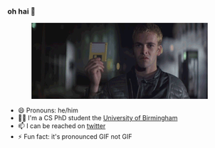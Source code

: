 ### oh hai 👋

<p align="center">
  <img src="https://raw.githubusercontent.com/heavyimage/heavyimage/master/hackers-the-plague.gif" />
</p>

- 😄 Pronouns: he/him
- :man_student: I'm a CS PhD student the [University of Birmingham](cs.bham.ac.uk/)
- :mailbox: I can be reached on [twitter](https://twitter.com/heavyimage)
- ⚡ Fun fact: it's pronounced GIF not GIF

